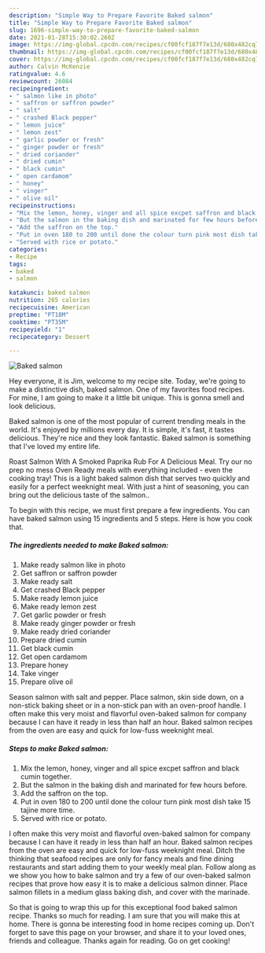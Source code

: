 ```yaml
---
description: "Simple Way to Prepare Favorite Baked salmon"
title: "Simple Way to Prepare Favorite Baked salmon"
slug: 1696-simple-way-to-prepare-favorite-baked-salmon
date: 2021-01-28T15:30:02.260Z
image: https://img-global.cpcdn.com/recipes/cf00fcf187f7e13d/680x482cq70/baked-salmon-recipe-main-photo.jpg
thumbnail: https://img-global.cpcdn.com/recipes/cf00fcf187f7e13d/680x482cq70/baked-salmon-recipe-main-photo.jpg
cover: https://img-global.cpcdn.com/recipes/cf00fcf187f7e13d/680x482cq70/baked-salmon-recipe-main-photo.jpg
author: Calvin McKenzie
ratingvalue: 4.6
reviewcount: 26084
recipeingredient:
- " salmon like in photo"
- " saffron or saffron powder"
- " salt"
- " crashed Black pepper"
- " lemon juice"
- " lemon zest"
- " garlic powder or fresh"
- " ginger powder or fresh"
- " dried coriander"
- " dried cumin"
- " black cumin"
- " open cardamom"
- " honey"
- " vinger"
- " olive oil"
recipeinstructions:
- "Mix the lemon, honey, vinger and all spice excpet saffron and black cumin together."
- "But the salmon in the baking dish and marinated for few hours before."
- "Add the saffron on the top."
- "Put in oven 180 to 200 until done the colour turn pink most dish take 15 tajine more time."
- "Served with rice or potato."
categories:
- Recipe
tags:
- baked
- salmon

katakunci: baked salmon 
nutrition: 265 calories
recipecuisine: American
preptime: "PT18M"
cooktime: "PT35M"
recipeyield: "1"
recipecategory: Dessert

---
```



![Baked salmon](https://img-global.cpcdn.com/recipes/cf00fcf187f7e13d/680x482cq70/baked-salmon-recipe-main-photo.jpg)

Hey everyone, it is Jim, welcome to my recipe site. Today, we're going to make a distinctive dish, baked salmon. One of my favorites food recipes. For mine, I am going to make it a little bit unique. This is gonna smell and look delicious.

Baked salmon is one of the most popular of current trending meals in the world. It's enjoyed by millions every day. It is simple, it's fast, it tastes delicious. They're nice and they look fantastic. Baked salmon is something that I've loved my entire life.

Roast Salmon With A Smoked Paprika Rub For A Delicious Meal. Try our no prep no mess Oven Ready meals with everything included - even the cooking tray! This is a light baked salmon dish that serves two quickly and easily for a perfect weeknight meal. With just a hint of seasoning, you can bring out the delicious taste of the salmon..


To begin with this recipe, we must first prepare a few ingredients. You can have baked salmon using 15 ingredients and 5 steps. Here is how you cook that.

<!--inarticleads1-->

##### The ingredients needed to make Baked salmon:

1. Make ready  salmon like in photo
1. Get  saffron or saffron powder
1. Make ready  salt
1. Get  crashed Black pepper
1. Make ready  lemon juice
1. Make ready  lemon zest
1. Get  garlic powder or fresh
1. Make ready  ginger powder or fresh
1. Make ready  dried coriander
1. Prepare  dried cumin
1. Get  black cumin
1. Get  open cardamom
1. Prepare  honey
1. Take  vinger
1. Prepare  olive oil


Season salmon with salt and pepper. Place salmon, skin side down, on a non-stick baking sheet or in a non-stick pan with an oven-proof handle. I often make this very moist and flavorful oven-baked salmon for company because I can have it ready in less than half an hour. Baked salmon recipes from the oven are easy and quick for low-fuss weeknight meal. 

<!--inarticleads2-->

##### Steps to make Baked salmon:

1. Mix the lemon, honey, vinger and all spice excpet saffron and black cumin together.
1. But the salmon in the baking dish and marinated for few hours before.
1. Add the saffron on the top.
1. Put in oven 180 to 200 until done the colour turn pink most dish take 15 tajine more time.
1. Served with rice or potato.


I often make this very moist and flavorful oven-baked salmon for company because I can have it ready in less than half an hour. Baked salmon recipes from the oven are easy and quick for low-fuss weeknight meal. Ditch the thinking that seafood recipes are only for fancy meals and fine dining restaurants and start adding them to your weekly meal plan. Follow along as we show you how to bake salmon and try a few of our oven-baked salmon recipes that prove how easy it is to make a delicious salmon dinner. Place salmon fillets in a medium glass baking dish, and cover with the marinade. 

So that is going to wrap this up for this exceptional food baked salmon recipe. Thanks so much for reading. I am sure that you will make this at home. There is gonna be interesting food in home recipes coming up. Don't forget to save this page on your browser, and share it to your loved ones, friends and colleague. Thanks again for reading. Go on get cooking!

